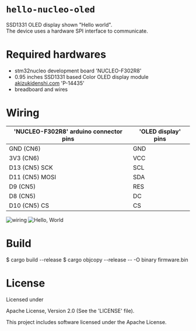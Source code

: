 # `hello-nucleo-oled`
SSD1331 OLED display shown "Hello world".  
The device uses a hardware SPI interface to communicate.

# Required hardwares
- stm32nucleo development board 'NUCLEO-F302R8'
- 0.95 inches SSD1331 based Color OLED display module [akizukidenshi.com](http://akizukidenshi.com/) 'P-14435'
- breadboard and wires

# Wiring
| 'NUCLEO-F302R8' arduino connector pins | 'OLED display' pins |
----|----
| GND (CN6)      | GND |
| 3V3 (CN6)      | VCC |
| D13 (CN5) SCK  | SCL |
| D11 (CN5) MOSI | SDA |
| D9  (CN5)      | RES |
| D8  (CN5)      | DC  |
| D10 (CN5) CS   | CS  |

![wiring](https://user-images.githubusercontent.com/17291748/75254673-0a1d9800-5824-11ea-9ffa-54bac9284c0e.JPG)
![Hello, World](https://user-images.githubusercontent.com/17291748/75254833-51a42400-5824-11ea-841f-d2a2aba35b1a.JPG)

# Build
$ cargo build --release
$ cargo objcopy --release -- -O binary firmware.bin

# License
Licensed under

Apache License, Version 2.0 (See the 'LICENSE' file).

This project includes software licensed under the Apache License.
